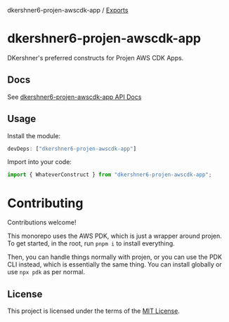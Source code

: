dkershner6-projen-awscdk-app / [Exports](modules.md)

# dkershner6-projen-awscdk-app

DKershner's preferred constructs for Projen AWS CDK Apps.

## Docs

See [dkershner6-projen-awscdk-app API Docs](docs)

## Usage

Install the module:

```typescript
devDeps: ["dkershner6-projen-awscdk-app"]
```

Import into your code:

```typescript
import { WhateverConstruct } from "dkershner6-projen-awscdk-app";
```

# Contributing

Contributions welcome!

This monorepo uses the AWS PDK, which is just a wrapper around projen. To get started, in the root, run `pnpm i` to install everything.

Then, you can handle things normally with projen, or you can use the PDK CLI instead, which is essentially the same thing. You can install globally or use `npx pdk` as per normal.

## License

This project is licensed under the terms of the [MIT License](LICENSE.md).
